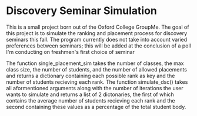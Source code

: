 # Discovery Seminar Simulation

This is a small project born out of the Oxford College GroupMe. The goal of this project is to simulate the ranking and placement process for discovery seminars this fall. The program currently does not take into account varied preferences between seminars; this will be added at the conclusion of a poll I'm conducting on freshmen's first choice of seminar

The function single_placement_sim takes the number of classes, the max class size, the number of students, and the number of allowed placements and returns a dictionary containing each possible rank as key and the number of students recieving each rank. The function simulate_dsc() takes all aformentioned arguments along with the number of iterations the user wants to simulate and returns a list of 2 dictonaries, the first of which contains the average number of students recieving each rank and the second containing these values as a percentage of the total student body.